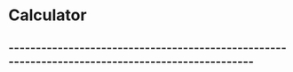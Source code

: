 # Calculator
## ------------------------------------------------------------------------------------------------